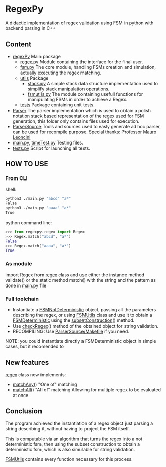 # RegexPy
A didactic implementation of regex validation using FSM in python with backend parsing in C++

## Content
- [regexPy](./regexpy/) Main package
  - [regex.py](./regexpy/Regex.py) Module containing the interface for the final user. 
  - [fsm.py](./regexpy/fsm.py) The core module, handling FSMs creation and simulation, actually executing the regex matching.
  - [utils](./regexpy/utils/) Package
    - [stack.py](./regexpy/utils/stack.py) A simple stack data structure implementation used to simplify stack manipulation operations.
    - [fsmutils.py](./regexpy/utils/fsmutils.py) The module containing usefull functions for manipulating FSMs in order to achieve a Regex.
  - [tests](./regexpy/tests/) Package containing unit tests. 
- [Parser](./Parser/) The parser implementation which is used to obtain a polish notation stack based representation of the regex used for FSM generation, this folder only contains files used for execution.
- [ParserSource](./ParserSource/) Tools and sources used to easly generate ad hoc parser, can be used for recompile purpose. Special thanks: Professor [Mauro Leoncini](https://github.com/leoncini)
- [main.py](./main.py), [timeTest.py](./timeTest.py) Testing files.
- [tests.py](./tests.py) Script for launching all tests.
## HOW TO USE
### From CLI
shell:
``` sh
python3 ./main.py "abcd" "a*"
False
python3 ./main.py "aaaa" "a*"
True
```
python command line:
```python
>>> from regexpy.regex import Regex
>>> Regex.match("abcd", "a*")
False
>>> Regex.match("aaaa", "a*")
True
```
### As module
import Regex from [regex](./regexpy/regex.py) class and use either the instance method validate() or the static method match() with the string and the pattern as done in [main.py](./main.py) file
### Full toolchain
- Instantiate a [FSMNotDeterministic](./regexpy/fsm.py) object, passing all the parameters describing the regex, or using [FSMUtils](./regexpy/fsm.py) class and use it to obtain a [FSMDeterministic](./regexpy/fsm.py) using the [subsetConstruction](./regexpy/fsm.py)() method.
- Use [checkRegex](./regexpy/fsm.py)() method of the obtained object for string validation.
- RECOMPILING: Use [ParserSource/Makefile](./ParserSource/Makefile) if you need.

NOTE: you could instantiate directly a FSMDeterministic object in simple cases, but it recomended to 

## New features
[regex](./regexpy/regex.py) class now implements:
- [matchAny](./regexpy/regex.py)() "One of" matching
- [matchAll](./regexpy/regex.py)() "All of" matching
Allowing for multiple regex to be evaluated at once.


## Conclusion
The program achieved the instantiation of a regex object just parsing a string describing it, without having to project the FSM itself.

This is computable via an algorithm that turns the regex into a not deterministic fsm, then using the subset construction to obtain a deterministic fsm, which is also simulable for string validation.

[FSMUtils](./regexpy/utils/fsmutils.py) contains every function necessary for this process.